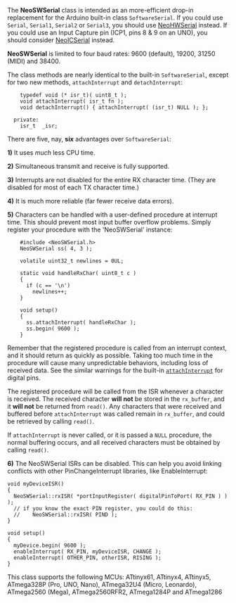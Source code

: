 The **NeoSWSerial** class is intended as an more-efficient drop-in replacement for the Arduino built-in class `SoftwareSerial`.  If you could use `Serial`, `Serial1`, `Serial2` or `Serial3`, you should use [NeoHWSerial](https://github.com/SlashDevin/NeoHWSerial) instead.  If you could use an Input Capture pin (ICP1, pins 8 & 9 on an UNO), you should consider  [NeoICSerial](https://github.com/SlashDevin/NeoICSerial) instead.

**NeoSWSerial** is limited to four baud rates: 9600 (default), 19200, 31250 (MIDI) and 38400.

The class methods are nearly identical to the built-in `SoftwareSerial`, except for two new methods, `attachInterrupt` and `detachInterrupt`:

```
    typedef void (* isr_t)( uint8_t );
    void attachInterrupt( isr_t fn );
    void detachInterrupt() { attachInterrupt( (isr_t) NULL ); };

  private:
    isr_t  _isr;
```

There are five, nay, **six** advantages over `SoftwareSerial`:

**1)** It uses *much* less CPU time.  

**2)** Simultaneous transmit and receive is fully supported.

**3)** Interrupts are not disabled for the entire RX character time.  (They are disabled for most of each TX character time.)

**4)** It is much more reliable (far fewer receive data errors).

**5)** Characters can be handled with a user-defined procedure at interrupt time.  This should prevent most input buffer overflow problems.  Simply register your procedure with the 'NeoSWSerial' instance:

```
    #include <NeoSWSerial.h>
    NeoSWSerial ss( 4, 3 );
    
    volatile uint32_t newlines = 0UL;
    
    static void handleRxChar( uint8_t c )
    {
      if (c == '\n')
        newlines++;
    }
    
    void setup()
    {
      ss.attachInterrupt( handleRxChar );
      ss.begin( 9600 );
    }
```

Remember that the registered procedure is called from an interrupt context, and it should return as quickly as possible.  Taking too much time in the procedure will cause many unpredictable behaviors, including loss of received data.  See the similar warnings for the built-in [`attachInterrupt`](https://www.arduino.cc/en/Reference/AttachInterrupt) for digital pins.

The registered procedure will be called from the ISR whenever a character is received.  The received character **will not** be stored in the `rx_buffer`, and it **will not** be returned from `read()`.  Any characters that were received and buffered before `attachInterrupt` was called remain in `rx_buffer`, and could be retrieved by calling `read()`.

If `attachInterrupt` is never called, or it is passed a `NULL` procedure, the normal buffering occurs, and all received characters must be obtained by calling `read()`.

**6)** The NeoSWSerial ISRs can be disabled.  This can help you avoid linking conflicts with other PinChangeInterrupt libraries, like EnableInterrupt:

```
void myDeviceISR()
{
  NeoSWSerial::rxISR( *portInputRegister( digitalPinToPort( RX_PIN ) ) );
  // if you know the exact PIN register, you could do this:
  //    NeoSWSerial::rxISR( PIND );
}

void setup()
{
  myDevice.begin( 9600 );
  enableInterrupt( RX_PIN, myDeviceISR, CHANGE );
  enableInterrupt( OTHER_PIN, otherISR, RISING );
}
```

This class supports the following MCUs: ATtinyx61, ATtinyx4, ATtinyx5, ATmega328P (Pro, UNO, Nano), ATmega32U4 (Micro, Leonardo), ATmega2560 (Mega), ATmega2560RFR2, ATmega1284P and ATmega1286
